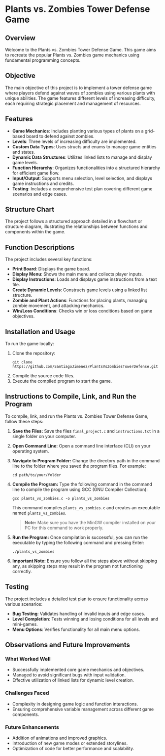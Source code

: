# Plants vs. Zombies Tower Defense Game

## Overview
Welcome to the Plants vs. Zombies Tower Defense Game. This game aims to recreate the popular Plants vs. Zombies game mechanics using fundamental programming concepts.

## Objective
The main objective of this project is to implement a tower defense game where players defend against waves of zombies using various plants with unique abilities. The game features different levels of increasing difficulty, each requiring strategic placement and management of resources.

## Features
- **Game Mechanics**: Includes planting various types of plants on a grid-based board to defend against zombies.
- **Levels**: Three levels of increasing difficulty are implemented.
- **Custom Data Types**: Uses structs and enums to manage game entities and states.
- **Dynamic Data Structures**: Utilizes linked lists to manage and display game levels.
- **Function Hierarchy**: Organizes functionalities into a structured hierarchy for efficient game flow.
- **Input/Output**: Supports menu selection, level selection, and displays game instructions and credits.
- **Testing**: Includes a comprehensive test plan covering different game scenarios and edge cases.

## Structure Chart
The project follows a structured approach detailed in a flowchart or structure diagram, illustrating the relationships between functions and components within the game.

## Function Descriptions
The project includes several key functions:
- **Print Board**: Displays the game board.
- **Display Menu**: Shows the main menu and collects player inputs.
- **Display Instructions**: Loads and displays game instructions from a text file.
- **Create Dynamic Levels**: Constructs game levels using a linked list structure.
- **Zombie and Plant Actions**: Functions for placing plants, managing zombie movement, and attacking mechanics.
- **Win/Loss Conditions**: Checks win or loss conditions based on game objectives.

## Installation and Usage
To run the game locally:
1. Clone the repository:
   ```
   git clone https://github.com/SantiagoJimenez/PlantsVsZombiesTowerDefense.git
   ```
2. Compile the source code files.
3. Execute the compiled program to start the game.

## Instructions to Compile, Link, and Run the Program

To compile, link, and run the Plants vs. Zombies Tower Defense Game, follow these steps:

1. **Save the Files:**
   Save the files `final_project.c` and `instructions.txt` in a single folder on your computer.

2. **Open Command Line:**
   Open a command line interface (CLI) on your operating system.

3. **Navigate to Program Folder:**
   Change the directory path in the command line to the folder where you saved the program files. For example:
   ```
   cd path/to/your/folder
   ```

4. **Compile the Program:**
   Type the following command in the command line to compile the program using GCC (GNU Compiler Collection):
   ```
   gcc plants_vs_zombies.c -o plants_vs_zombies
   ```
   This command compiles `plants_vs_zombies.c` and creates an executable named `plants_vs_zombies`.

   > **Note:** Make sure you have the MinGW compiler installed on your PC for this command to work properly.

5. **Run the Program:**
   Once compilation is successful, you can run the executable by typing the following command and pressing Enter:
   ```
   ./plants_vs_zombies
   ```

6. **Important Note:**
   Ensure you follow all the steps above without skipping any, as skipping steps may result in the program not functioning correctly.

## Testing
The project includes a detailed test plan to ensure functionality across various scenarios:
- **Bug Testing**: Validates handling of invalid inputs and edge cases.
- **Level Completion**: Tests winning and losing conditions for all levels and mini-games.
- **Menu Options**: Verifies functionality for all main menu options.

## Observations and Future Improvements
### What Worked Well
- Successfully implemented core game mechanics and objectives.
- Managed to avoid significant bugs with input validation.
- Effective utilization of linked lists for dynamic level creation.

### Challenges Faced
- Complexity in designing game logic and function interactions.
- Ensuring comprehensive variable management across different game components.

### Future Enhancements
- Addition of animations and improved graphics.
- Introduction of new game modes or extended storylines.
- Optimization of code for better performance and scalability.
